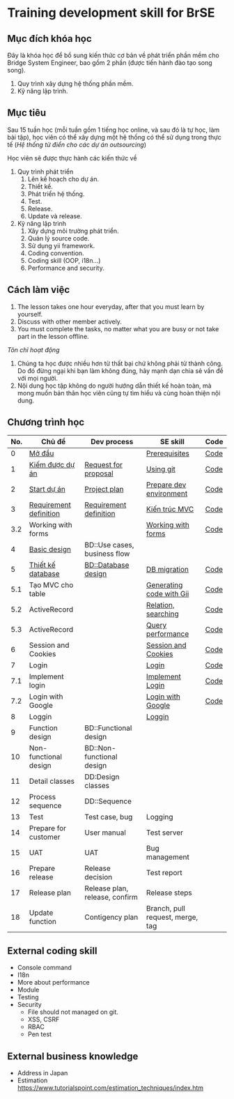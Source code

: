 # Training development skill for BrSE

## Mục đích khóa học

Đây là khóa học để bổ sung kiến thức cơ bản về phát triển phần mềm cho Bridge System  Engineer, bao gồm 2 phần (được tiến hành đào tạo song song).
1. Quy trình xây dựng hệ thống phần mềm.
2. Kỹ năng lập trình.

## Mục tiêu

Sau 15 tuần học (mỗi tuần gồm 1 tiếng học online, và sau đó là tự học, làm bài tập), học viên có thể xây dựng một hệ thống có thể sử dụng trong thực tế (*Hệ thống từ điển cho các dự án outsourcing*)

Học viên sẽ được thực hành các kiến thức về
1. Quy trình phát triển
    1. Lên kế hoạch cho dự án.
    2. Thiết kế.
    3. Phát triển hệ thống.
    4. Test.
    5. Release.
    6. Update và release.
2. Kỹ năng lập trình
    1. Xây dựng môi trường phát triển.
    2. Quản lý source code.
    3. Sử dụng yii framework.
    4. Coding convention.
    5. Coding skill (OOP, i18n...)
    6. Performance and security.

## Cách làm việc

1. The lesson takes one hour everyday, after that you must learn by yourself.
2. Discuss with other member actively.
3. You must complete the tasks, no matter what you are busy or not take part in the lesson offline.

*Tôn chỉ hoạt động*
1. Chúng ta học được nhiều hơn từ thất bại chứ không phải từ thành công. Do đó đừng ngại khi bạn làm không đúng, hãy mạnh dạn chia sẻ vấn đề với mọi người.
2. Nội dung học tập không do người hướng dẫn thiết kế hoàn toàn, mà mong muốn bản thân học viên cũng tự tìm hiểu và cùng hoàn thiện nội dung.

## Chương trình học

| No. | Chủ đề | Dev process | SE skill | Code |
|---|---|---|---|---|
| 0 | [Mở đầu](docs/00.Lesson.Introduction/README.md) | | [Prerequisites](docs/00.Prerequisites.se/README.md) | [Code](https://github.com/umbalaconmeogia/training-development-skill-for-brse-2/tree/b00) |
| 1 | [Kiếm được dự án](docs/01.WeFoundAProject/README.md) | [Request for proposal](docs/01.WeFoundAProject/process.md) | [Using git](docs/01.WeFoundAProject/se.git.md) | [Code](https://github.com/umbalaconmeogia/training-development-skill-for-brse-2/tree/b01) |
| 2 | [Start dự án](docs/02.ProjectPlan/README.md) | [Project plan](docs/02.ProjectPlan/kickoff.md) | [Prepare dev environment](docs/02.ProjectPlan/devEnv.md) | [Code](https://github.com/umbalaconmeogia/training-development-skill-for-brse-2/tree/b02) |
| 3 | [Requirement definition](docs/03.RequirementDefinition/README.md) | [Requirement definition](docs/03.RequirementDefinition/process.rd.md) | [Kiến trúc MVC](docs/03.RequirementDefinition/se.mvc.md) | [Code](https://github.com/umbalaconmeogia/training-development-skill-for-brse-2/tree/b03) |
| 3.2 | Working with forms | | [Working with forms](docs/03.RequirementDefinition/se.form.md) | [Code](https://github.com/umbalaconmeogia/training-development-skill-for-brse-2/tree/b03.2) |
| 4 | [Basic design](docs/04.BasicDesign/README.md) | BD::Use cases, business flow |  |
| 5 | [Thiết kế database](docs/05.DatabaseDesign/README.md) | [BD::Database design](docs/05.DatabaseDesign/process.dbdesign.md) | [DB migration](docs/05.DatabaseDesign/se.dbmigration.md) | [Code](https://github.com/umbalaconmeogia/training-development-skill-for-brse-2/tree/b05) |
| 5.1 | Tạo MVC cho table | | [Generating code with Gii](docs/05.1.Gii/se.gii.md) | [Code](https://github.com/umbalaconmeogia/training-development-skill-for-brse-2/tree/b05.1) |
| 5.2 | ActiveRecord | | [Relation, searching](docs/05.2.AR/README.md) | [Code](https://github.com/umbalaconmeogia/training-development-skill-for-brse-2/tree/b05.2) |
| 5.3 | ActiveRecord | | [Query performance](docs/05.3.QueryingData/README.md) | [Code](https://github.com/umbalaconmeogia/training-development-skill-for-brse-2/tree/b05.3) |
| 6 | Session and Cookies | | [Session and Cookies](docs/06.SessionCookies/README.md) | [Code](https://github.com/umbalaconmeogia/training-development-skill-for-brse-2/tree/b06) |
| 7 | Login | | [Login](docs/07.Login/README.md) | [Code](https://github.com/umbalaconmeogia/training-development-skill-for-brse-2/tree/b07) |
| 7.1 | Implement login | | [Implement Login](docs/07.1.ImplementLogin/README.md) | [Code](https://github.com/umbalaconmeogia/training-development-skill-for-brse-2/tree/b07.1) |
| 7.2 | Login with Google | | [Login with Google](docs/07.2.OAuth2/README.md) | [Code](https://github.com/umbalaconmeogia/training-development-skill-for-brse-2/tree/b07.2) |
| 8 | Loggin | | [Loggin](docs/08.Logging/README.md) | |
| 9 | Function design | BD::Functional design | |
| 10 | Non-functional design | BD::Non-functional design | |
| 11 | Detail classes | DD:Design classes | |
| 12 | Process sequence | DD::Sequence | |
| 13 | Test | Test case, bug | Logging |
| 14 | Prepare for customer | User manual | Test server |
| 15 | UAT | UAT | Bug management |
| 16 | Prepare release | Release decision | Test report |
| 17 | Release plan | Release plan, release, confirm | Release steps |
| 18 | Update function | Contigency plan | Branch, pull request, merge, tag |

## External coding skill

* Console command
* I18n
* More about performance
* Module
* Testing
* Security
  * File should not managed on git.
  * XSS, CSRF
  * RBAC
  * Pen test

## External business knowledge

* Address in Japan
* Estimation https://www.tutorialspoint.com/estimation_techniques/index.htm